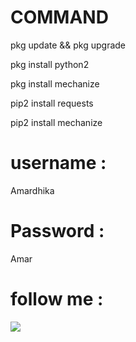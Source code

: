 # COMMAND

﻿pkg update && pkg upgrade

pkg install python2

pkg install mechanize

pip2 install requests

pip2 install mechanize




# username :
Amardhika

# Password :
Amar

# follow me :
<a href="https://m.facebook.com/Amar.Dhika.399"><img src="https://img.shields.io/badge/Follow-Facebook-blue.svg">

